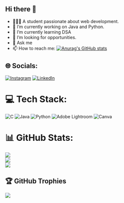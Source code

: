 ## Hi there 👋

- 👨🏽‍💻 A student passionate about web development.
- 🔭 I’m currently working on Java and Python.
- 🌱 I’m currently learning DSA 
- 🤔 I’m looking for opportunities.
- 💬 Ask me 
- 📫 How to reach me:
[![Anurag's GitHub stats](https://github-readme-stats.vercel.app/api?username=askvs)](https://github.com/anmol-005/github-readme-stats)


## 🌐 Socials:
[![Instagram](https://img.shields.io/badge/Instagram-%23E4405F.svg?logo=Instagram&logoColor=white)](https://www.instagram.com/askvikashsharma/?next=%2Fsecretmoonxo%2Ftagged%2F&locale=de&hl=am-et) [![LinkedIn](https://img.shields.io/badge/LinkedIn-%230077B5.svg?logo=linkedin&logoColor=white)](linkedin.com/in/anmolkansal2005/) 

# 💻 Tech Stack:
![C](https://img.shields.io/badge/c-%2300599C.svg?style=for-the-badge&logo=c&logoColor=white) ![Java](https://img.shields.io/badge/java-%23ED8B00.svg?style=for-the-badge&logo=openjdk&logoColor=white) ![Python](https://img.shields.io/badge/python-3670A0?style=for-the-badge&logo=python&logoColor=ffdd54) ![Adobe Lightroom](https://img.shields.io/badge/Adobe%20Lightroom-31A8FF.svg?style=for-the-badge&logo=Adobe%20Lightroom&logoColor=white) ![Canva](https://img.shields.io/badge/Canva-%2300C4CC.svg?style=for-the-badge&logo=Canva&logoColor=white)
# 📊 GitHub Stats:
![](https://github-readme-stats.vercel.app/api?username=askvs&theme=dark&hide_border=false&include_all_commits=true&count_private=true)<br/>
![](https://github-readme-streak-stats.herokuapp.com/?user=askvs&theme=dark&hide_border=false)<br/>
![](https://github-readme-stats.vercel.app/api/top-langs/?username=askvs&theme=dark&hide_border=false&include_all_commits=true&count_private=true&layout=compact)

## 🏆 GitHub Trophies
![](https://github-profile-trophy.vercel.app/?username=askvs&theme=radical&no-frame=false&no-bg=true&margin-w=4)

